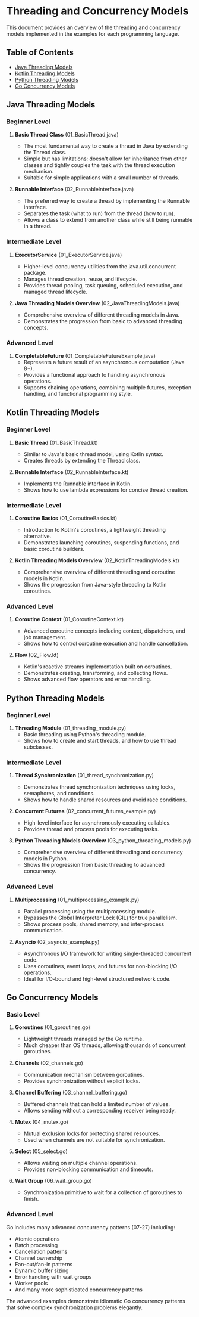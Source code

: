 # Threading and Concurrency Models

This document provides an overview of the threading and concurrency models implemented in the examples for each programming language.

## Table of Contents
- [Java Threading Models](#java-threading-models)
- [Kotlin Threading Models](#kotlin-threading-models)
- [Python Threading Models](#python-threading-models)
- [Go Concurrency Models](#go-concurrency-models)

## Java Threading Models

### Beginner Level
1. **Basic Thread Class** (01_BasicThread.java)
   - The most fundamental way to create a thread in Java by extending the Thread class.
   - Simple but has limitations: doesn't allow for inheritance from other classes and tightly couples the task with the thread execution mechanism.
   - Suitable for simple applications with a small number of threads.

2. **Runnable Interface** (02_RunnableInterface.java)
   - The preferred way to create a thread by implementing the Runnable interface.
   - Separates the task (what to run) from the thread (how to run).
   - Allows a class to extend from another class while still being runnable in a thread.

### Intermediate Level
1. **ExecutorService** (01_ExecutorService.java)
   - Higher-level concurrency utilities from the java.util.concurrent package.
   - Manages thread creation, reuse, and lifecycle.
   - Provides thread pooling, task queuing, scheduled execution, and managed thread lifecycle.

2. **Java Threading Models Overview** (02_JavaThreadingModels.java)
   - Comprehensive overview of different threading models in Java.
   - Demonstrates the progression from basic to advanced threading concepts.

### Advanced Level
1. **CompletableFuture** (01_CompletableFutureExample.java)
   - Represents a future result of an asynchronous computation (Java 8+).
   - Provides a functional approach to handling asynchronous operations.
   - Supports chaining operations, combining multiple futures, exception handling, and functional programming style.

## Kotlin Threading Models

### Beginner Level
1. **Basic Thread** (01_BasicThread.kt)
   - Similar to Java's basic thread model, using Kotlin syntax.
   - Creates threads by extending the Thread class.

2. **Runnable Interface** (02_RunnableInterface.kt)
   - Implements the Runnable interface in Kotlin.
   - Shows how to use lambda expressions for concise thread creation.

### Intermediate Level
1. **Coroutine Basics** (01_CoroutineBasics.kt)
   - Introduction to Kotlin's coroutines, a lightweight threading alternative.
   - Demonstrates launching coroutines, suspending functions, and basic coroutine builders.

2. **Kotlin Threading Models Overview** (02_KotlinThreadingModels.kt)
   - Comprehensive overview of different threading and coroutine models in Kotlin.
   - Shows the progression from Java-style threading to Kotlin coroutines.

### Advanced Level
1. **Coroutine Context** (01_CoroutineContext.kt)
   - Advanced coroutine concepts including context, dispatchers, and job management.
   - Shows how to control coroutine execution and handle cancellation.

2. **Flow** (02_Flow.kt)
   - Kotlin's reactive streams implementation built on coroutines.
   - Demonstrates creating, transforming, and collecting flows.
   - Shows advanced flow operators and error handling.

## Python Threading Models

### Beginner Level
1. **Threading Module** (01_threading_module.py)
   - Basic threading using Python's threading module.
   - Shows how to create and start threads, and how to use thread subclasses.

### Intermediate Level
1. **Thread Synchronization** (01_thread_synchronization.py)
   - Demonstrates thread synchronization techniques using locks, semaphores, and conditions.
   - Shows how to handle shared resources and avoid race conditions.

2. **Concurrent Futures** (02_concurrent_futures_example.py)
   - High-level interface for asynchronously executing callables.
   - Provides thread and process pools for executing tasks.

3. **Python Threading Models Overview** (03_python_threading_models.py)
   - Comprehensive overview of different threading and concurrency models in Python.
   - Shows the progression from basic threading to advanced concurrency.

### Advanced Level
1. **Multiprocessing** (01_multiprocessing_example.py)
   - Parallel processing using the multiprocessing module.
   - Bypasses the Global Interpreter Lock (GIL) for true parallelism.
   - Shows process pools, shared memory, and inter-process communication.

2. **Asyncio** (02_asyncio_example.py)
   - Asynchronous I/O framework for writing single-threaded concurrent code.
   - Uses coroutines, event loops, and futures for non-blocking I/O operations.
   - Ideal for I/O-bound and high-level structured network code.

## Go Concurrency Models

### Basic Level
1. **Goroutines** (01_goroutines.go)
   - Lightweight threads managed by the Go runtime.
   - Much cheaper than OS threads, allowing thousands of concurrent goroutines.

2. **Channels** (02_channels.go)
   - Communication mechanism between goroutines.
   - Provides synchronization without explicit locks.

3. **Channel Buffering** (03_channel_buffering.go)
   - Buffered channels that can hold a limited number of values.
   - Allows sending without a corresponding receiver being ready.

4. **Mutex** (04_mutex.go)
   - Mutual exclusion locks for protecting shared resources.
   - Used when channels are not suitable for synchronization.

5. **Select** (05_select.go)
   - Allows waiting on multiple channel operations.
   - Provides non-blocking communication and timeouts.

6. **Wait Group** (06_wait_group.go)
   - Synchronization primitive to wait for a collection of goroutines to finish.

### Advanced Level
Go includes many advanced concurrency patterns (07-27) including:
- Atomic operations
- Batch processing
- Cancellation patterns
- Channel ownership
- Fan-out/fan-in patterns
- Dynamic buffer sizing
- Error handling with wait groups
- Worker pools
- And many more sophisticated concurrency patterns

The advanced examples demonstrate idiomatic Go concurrency patterns that solve complex synchronization problems elegantly.